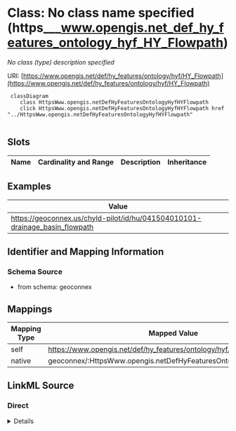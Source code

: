 

# Class: No class name specified (https___www.opengis.net_def_hy_features_ontology_hyf_HY_Flowpath)


_No class (type) description specified_





URI: [https://www.opengis.net/def/hy_features/ontology/hyf/HY_Flowpath](https://www.opengis.net/def/hy_features/ontology/hyf/HY_Flowpath)






```mermaid
 classDiagram
    class HttpsWww.opengis.netDefHyFeaturesOntologyHyfHYFlowpath
    click HttpsWww.opengis.netDefHyFeaturesOntologyHyfHYFlowpath href "../HttpsWww.opengis.netDefHyFeaturesOntologyHyfHYFlowpath"
      
```




<!-- no inheritance hierarchy -->


## Slots

| Name | Cardinality and Range | Description | Inheritance |
| ---  | --- | --- | --- |










## Examples

| Value |
| --- |
| https://geoconnex.us/chyld-pilot/id/hu/041504010101-drainage_basin_flowpath |


## Identifier and Mapping Information







### Schema Source


* from schema: geoconnex




## Mappings

| Mapping Type | Mapped Value |
| ---  | ---  |
| self | https://www.opengis.net/def/hy_features/ontology/hyf/HY_Flowpath |
| native | geoconnex/:HttpsWww.opengis.netDefHyFeaturesOntologyHyfHYFlowpath |







## LinkML Source

<!-- TODO: investigate https://stackoverflow.com/questions/37606292/how-to-create-tabbed-code-blocks-in-mkdocs-or-sphinx -->

### Direct

<details>
```yaml
name: https___www.opengis.net_def_hy_features_ontology_hyf_HY_Flowpath
conforms_to: No schema conformance document specified
description: No class (type) description specified
title: No class name specified
notes:
- Class with 187 occurrences.
examples:
- value: https://geoconnex.us/chyld-pilot/id/hu/041504010101-drainage_basin_flowpath
from_schema: geoconnex
rank: 1000
class_uri: https://www.opengis.net/def/hy_features/ontology/hyf/HY_Flowpath

```
</details>

### Induced

<details>
```yaml
name: https___www.opengis.net_def_hy_features_ontology_hyf_HY_Flowpath
conforms_to: No schema conformance document specified
description: No class (type) description specified
title: No class name specified
notes:
- Class with 187 occurrences.
examples:
- value: https://geoconnex.us/chyld-pilot/id/hu/041504010101-drainage_basin_flowpath
from_schema: geoconnex
rank: 1000
class_uri: https://www.opengis.net/def/hy_features/ontology/hyf/HY_Flowpath

```
</details>